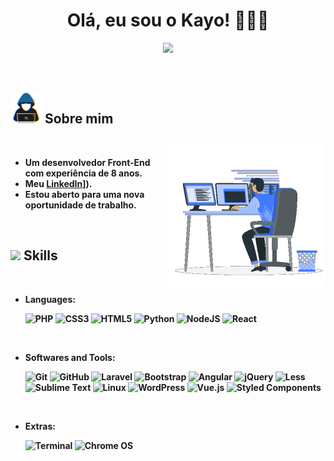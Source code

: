 
<h1 align="center"><b>Olá, eu sou o Kayo! 🙋🏻‍♂️ </h1>

<p align="center">
  <a href="https://github.com/DenverCoder1/readme-typing-svg"><img src="https://readme-typing-svg.herokuapp.com?font=Time+New+Roman&color=cyan&size=25&center=true&vCenter=true&width=600&height=100&lines=CSS3..&hearts;++;Focado+no+Front-End,Aprendizagem+diária,;Adoro+aprender+coisas+novas..<3"></a>
</p>

<br>

	
## <picture><img src = "https://github.com/0xAbdulKhalid/0xAbdulKhalid/raw/main/assets/mdImages/about_me.gif" width = 50px></picture> **Sobre mim**

<picture> <img align="right" src="https://github.com/0xAbdulKhalid/0xAbdulKhalid/raw/main/assets/mdImages/Right_Side.gif" width = 250px></picture>

<br>

- Um desenvolvedor Front-End com experiência de 8 anos.
- Meu [LinkedIn](https://www.linkedin.com/in/kayocampos/)]).
- Estou aberto para uma nova oportunidade de trabalho.

<br>

## <img src="https://media2.giphy.com/media/QssGEmpkyEOhBCb7e1/giphy.gif?cid=ecf05e47a0n3gi1bfqntqmob8g9aid1oyj2wr3ds3mg700bl&rid=giphy.gif" width ="25"><b> Skills</b>
<br>

<p align="center">

- **Languages**:

    ![PHP](https://img.shields.io/badge/php-%23777BB4.svg?style=for-the-badge&logo=php&logoColor=white)
    ![CSS3](https://img.shields.io/badge/css3-%231572B6.svg?style=for-the-badge&logo=css3&logoColor=white)
    ![HTML5](https://img.shields.io/badge/html5-%23E34F26.svg?style=for-the-badge&logo=html5&logoColor=white)
    ![Python](https://img.shields.io/badge/Python%20-%2314354C.svg?style=for-the-badge&logo=python&logoColor=white)
    ![NodeJS](https://img.shields.io/badge/node.js-6DA55F?style=for-the-badge&logo=node.js&logoColor=white)
    ![React](https://img.shields.io/badge/react-%2320232a.svg?style=for-the-badge&logo=react&logoColor=%2361DAFB)
    
    

  
<br>

- **Softwares and Tools**:

    ![Git](https://img.shields.io/badge/git-%23F05033.svg?style=for-the-badge&logo=git&logoColor=white)
    ![GitHub](https://img.shields.io/badge/github-%23121011.svg?style=for-the-badge&logo=github&logoColor=white)
    ![Laravel](https://img.shields.io/badge/laravel-%23FF2D20.svg?style=for-the-badge&logo=laravel&logoColor=white)
    ![Bootstrap](https://img.shields.io/badge/bootstrap-%238511FA.svg?style=for-the-badge&logo=bootstrap&logoColor=white)
    ![Angular](https://img.shields.io/badge/angular-%23DD0031.svg?style=for-the-badge&logo=angular&logoColor=white)
	  ![jQuery](https://img.shields.io/badge/jquery-%230769AD.svg?style=for-the-badge&logo=jquery&logoColor=white)
    ![Less](https://img.shields.io/badge/less-2B4C80?style=for-the-badge&logo=less&logoColor=white)
    ![Sublime Text](https://img.shields.io/badge/sublime_text-%23575757.svg?style=for-the-badge&logo=sublime-text&logoColor=important)
    ![Linux](https://img.shields.io/badge/Linux-FCC624?style=for-the-badge&logo=linux&logoColor=black)
    ![WordPress](https://img.shields.io/badge/WordPress-%23117AC9.svg?style=for-the-badge&logo=WordPress&logoColor=white)
    ![Vue.js](https://img.shields.io/badge/vuejs-%2335495e.svg?style=for-the-badge&logo=vuedotjs&logoColor=%234FC08D)
    ![Styled Components](https://img.shields.io/badge/styled--components-DB7093?style=for-the-badge&logo=styled-components&logoColor=white) 

<br>

- **Extras**:

    ![Terminal](https://img.shields.io/badge/Terminal-%23054020?style=for-the-badge&logo=gnu-bash&logoColor=white)
    ![Chrome OS](https://img.shields.io/badge/chrome%20os-3d89fc?style=for-the-badge&logo=google%20chrome&logoColor=white) 

</p>

